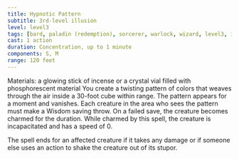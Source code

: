 ```yaml
---
title: Hypnotic Pattern
subtitle: 3rd-level illusion
level: level3
tags: [bard, paladin (redemption), sorcerer, warlock, wizard, level3, illusion]
cast: 1 action
duration: Concentration, up to 1 minute
components: S, M
range: 120 feet
---
```

Materials: a glowing stick of incense or a crystal vial filled with phosphorescent material
You create a twisting pattern of colors that weaves through the air inside a 30-foot cube within range. The pattern appears for a moment and vanishes. Each creature in the area who sees the pattern must make a Wisdom saving throw. On a failed save, the creature becomes charmed for the duration. While charmed by this spell, the creature is incapacitated and has a speed of 0.

The spell ends for an affected creature if it takes any damage or if someone else uses an action to shake the creature out of its stupor.